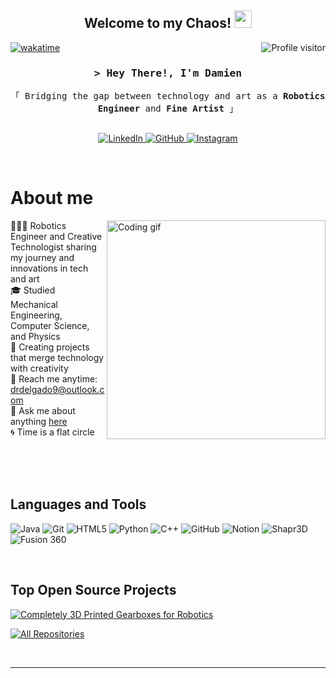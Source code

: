 
<h2 align="center">
  Welcome to my Chaos!
  <img src="https://media.giphy.com/media/hvRJCLFzcasrR4ia7z/giphy.gif" width="28">
</h2>

<a href="https://komarev.com/ghpvc/?username=damien-delgado">
  <img align="right" src="https://komarev.com/ghpvc/?username=damien-delgado&label=Visitors&color=0e75b6&style=flat" alt="Profile visitor" />
</a>

[![wakatime](https://wakatime.com/badge/user/eebb3dd8-d9b2-40de-9b88-6fd6cac99dbc.svg)](https://wakatime.com/@eebb3dd8-d9b2-40de-9b88-6fd6cac99dbc)

<h3 align="center">
        <samp>&gt; Hey There!, I'm
                <b>Damien</b>
        </samp>
</h3>

<p align="center"> 
  <samp>
    <a 
    <br>
    「 Bridging the gap between technology and art as a <b>Robotics Engineer</b> and <b>Fine Artist</b> 」
    <br>
    <br>
  </samp>
</p>

<p align="center">
 <a href="https://linkedin.com/in/damien-delgado" target="_blank">
  <img src="https://img.shields.io/badge/LinkedIn-0077B5?style=for-the-badge&logo=linkedin&logoColor=white" alt="LinkedIn"/>
 </a>
 <a href="https://github.com/DigitByte" target="_blank">
  <img src="https://img.shields.io/badge/GitHub-181717?style=for-the-badge&logo=github&logoColor=white" alt="GitHub"/>
 </a>
 <a href="https://www.instagram.com/dhoskia?igsh=MXZnNmNya2s5MWMyOA%3D%3D&utm_source=qr" target="_blank">
  <img src="https://img.shields.io/badge/Instagram-E4405F?style=for-the-badge&logo=instagram&logoColor=white" alt="Instagram"/>
 </a> 
</p>
<br />

 # About me
 
<p>
 <img align="right" width="350" src="https://j.gifs.com/MjmLWG.gif" alt="Coding gif" />
  
👨🏻‍💻 Robotics Engineer and Creative Technologist sharing my journey and innovations in tech and art<br/>
 🎓 Studied Mechanical Engineering, Computer Science, and Physics<br/>
 🎨 Creating projects that merge technology with creativity<br/>
 📧 Reach me anytime: drdelgado9@outlook.com<br/>
 💬 Ask me about anything [here](https://github.com/damien-delgado/damien-delgado/issues)<br/>
 🌀 Time is a flat circle
</p>

<br/>
<br/>
<br/>

## Languages and Tools

![Java](https://img.shields.io/badge/Java-007396?style=for-the-badge&logo=java&logoColor=white)
![Git](https://img.shields.io/badge/Git-F05032?style=for-the-badge&logo=git&logoColor=white)
![HTML5](https://img.shields.io/badge/HTML5-E34F26?style=for-the-badge&logo=html5&logoColor=white)
![Python](https://img.shields.io/badge/Python-3776AB?style=for-the-badge&logo=python&logoColor=white)
![C++](https://img.shields.io/badge/C++-00599C?style=for-the-badge&logo=cplusplus&logoColor=white)
![GitHub](https://img.shields.io/badge/GitHub-181717?style=for-the-badge&logo=github&logoColor=white)
![Notion](https://img.shields.io/badge/Notion-000000?style=for-the-badge&logo=notion&logoColor=white)
![Shapr3D](https://img.shields.io/badge/Shapr3D-0082C9?style=for-the-badge&logo=shapr3d&logoColor=white)
![Fusion 360](https://img.shields.io/badge/Fusion%20360-FF9900?style=for-the-badge&logo=autodesk&logoColor=white)

<br/>

## Top Open Source Projects

[![Completely 3D Printed Gearboxes for Robotics](https://github-readme-stats.vercel.app/api/pin/?username=DigitByte&repo=Completely-3D-printed-Gearboxes-for-Robotics&border_color=7F3FBF&bg_color=0D1117&title_color=C9D1D9&text_color=8B949E&icon_color=7F3FBF)](https://github.com/DigitByte/Completely-3D-printed-Gearboxes-for-Robotics)

<p align="left">
  <a href="https://github.com/damien-delgado?tab=repositories" target="_blank"><img alt="All Repositories" title="All Repositories" src="https://img.shields.io/badge/-All%20Repos-2962FF?style=for-the-badge&logo=koding&logoColor=white"/></a>
</p>

<br/>
<hr/>
<br/>


    
<br/>





